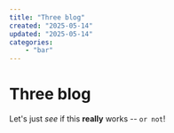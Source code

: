 ```yaml
---
title: "Three blog"
created: "2025-05-14"
updated: "2025-05-14"
categories:
    - "bar"
---
```


# Three blog 

Let's just *see* if this **really** works -- `or not`!
